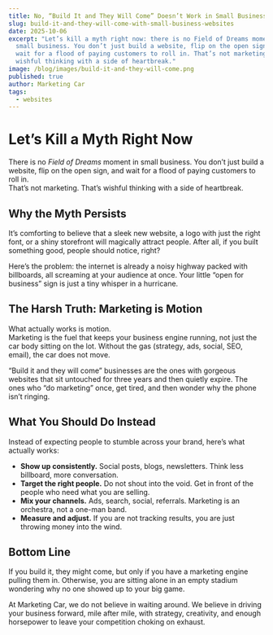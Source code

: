 ```yaml
---
title: No, “Build It and They Will Come” Doesn’t Work in Small Business Marketing
slug: build-it-and-they-will-come-with-small-business-websites
date: 2025-10-06
excerpt: "Let’s kill a myth right now: there is no Field of Dreams moment in
  small business. You don’t just build a website, flip on the open sign, and
  wait for a flood of paying customers to roll in. That’s not marketing. That’s
  wishful thinking with a side of heartbreak."
image: /blog/images/build-it-and-they-will-come.png
published: true
author: Marketing Car
tags:
  - websites
---
```

# Let’s Kill a Myth Right Now

There is no *Field of Dreams* moment in small business. You don’t just build a website, flip on the open sign, and wait for a flood of paying customers to roll in.  
That’s not marketing. That’s wishful thinking with a side of heartbreak.

## Why the Myth Persists

It’s comforting to believe that a sleek new website, a logo with just the right font, or a shiny storefront will magically attract people. After all, if you built something good, people should notice, right?

Here’s the problem: the internet is already a noisy highway packed with billboards, all screaming at your audience at once. Your little “open for business” sign is just a tiny whisper in a hurricane.

## The Harsh Truth: Marketing is Motion

What actually works is motion.  
Marketing is the fuel that keeps your business engine running, not just the car body sitting on the lot. Without the gas (strategy, ads, social, SEO, email), the car does not move.

“Build it and they will come” businesses are the ones with gorgeous websites that sit untouched for three years and then quietly expire. The ones who “do marketing” once, get tired, and then wonder why the phone isn’t ringing.

## What You Should Do Instead

Instead of expecting people to stumble across your brand, here’s what actually works:

- **Show up consistently.** Social posts, blogs, newsletters. Think less billboard, more conversation.
- **Target the right people.** Do not shout into the void. Get in front of the people who need what you are selling.
- **Mix your channels.** Ads, search, social, referrals. Marketing is an orchestra, not a one-man band.
- **Measure and adjust.** If you are not tracking results, you are just throwing money into the wind.

## Bottom Line

If you build it, they might come, but only if you have a marketing engine pulling them in. Otherwise, you are sitting alone in an empty stadium wondering why no one showed up to your big game.

At Marketing Car, we do not believe in waiting around. We believe in driving your business forward, mile after mile, with strategy, creativity, and enough horsepower to leave your competition choking on exhaust.
